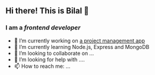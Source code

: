## Hi there! This is Bilal 👋

### I am a _frontend developer_

- 🔭 I’m currently working on [a project management app](../project-management)
- 🌱 I’m currently learning Node.js, Express and MongoDB
- 👯 I’m looking to collaborate on ...
- 🤔 I’m looking for help with ....
- 📫 How to reach me: ...

